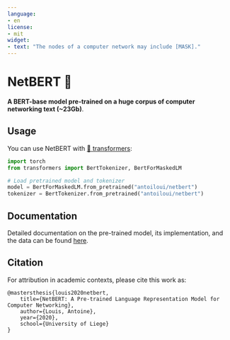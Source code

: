 ```yaml
---
language:
- en
license:
- mit
widget:
- text: "The nodes of a computer network may include [MASK]."
---
```


# NetBERT 📶

**A BERT-base model pre-trained on a huge corpus of computer networking text (~23Gb)**.

## Usage
You can use NetBERT with [🤗 transformers](https://github.com/huggingface/transformers):

```python
import torch
from transformers import BertTokenizer, BertForMaskedLM

# Load pretrained model and tokenizer
model = BertForMaskedLM.from_pretrained("antoiloui/netbert")
tokenizer = BertTokenizer.from_pretrained("antoiloui/netbert")
```

## Documentation

Detailed documentation on the pre-trained model, its implementation, and the data can be found [here](https://github.com/antoiloui/netbert/blob/master/docs/index.md).

## Citation

For attribution in academic contexts, please cite this work as:

```
@mastersthesis{louis2020netbert,
    title={NetBERT: A Pre-trained Language Representation Model for Computer Networking},
    author={Louis, Antoine},
    year={2020},
    school={University of Liege}
}
```